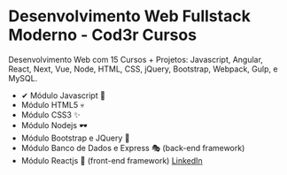 # Desenvolvimento Web Fullstack Moderno - Cod3r Cursos
Desenvolvimento Web com 15 Cursos + Projetos: Javascript, Angular, React, Next, Vue, Node, HTML, CSS, jQuery, Bootstrap, Webpack, Gulp, e MySQL.

-   ✔ Módulo Javascript 🦾
-   Módulo HTML5 💀
-   Módulo CSS3 ✨
-   Módulo Nodejs 🕶
-   Módulo Bootstrap e JQuery 🎈
-   Módulo Banco de Dados e Express 🎭 (back-end framework)
-   Módulo Reactjs 🎨 (front-end framework)
[LinkedIn](https://www.linkedin.com/in/matheus-takasaki-antunes/)
